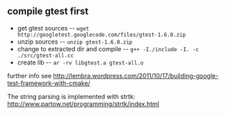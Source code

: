 compile gtest first
-------------------

* get gtest sources -- `wget http://googletest.googlecode.com/files/gtest-1.6.0.zip`
* unzip sources -- `unzip gtest-1.6.0.zip`
* change to extracted dir and compile -- `g++ -I./include -I. -c ./src/gtest-all.cc`
* create lib -- `ar -rv libgtest.a gtest-all.o`

further info see http://lembra.wordpress.com/2011/10/17/building-google-test-framework-with-cmake/

The string parsing is implemented with strtk: http://www.partow.net/programming/strtk/index.html

